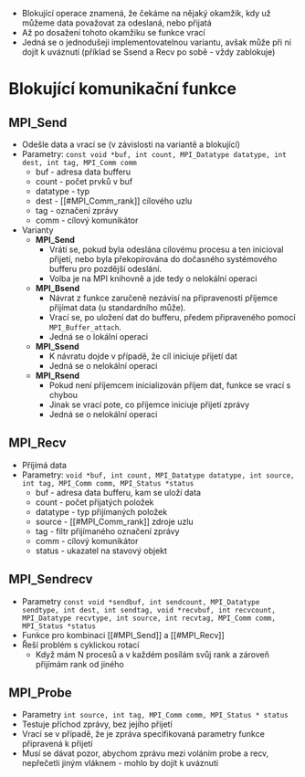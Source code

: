 - Blokující operace znamená, že čekáme na nějaký okamžik, kdy už můžeme data považovat za odeslaná, nebo přijatá
- Až po dosažení tohoto okamžiku se funkce vrací
- Jedná se o jednodušeji implementovatelnou variantu, avšak může při ní dojít k uváznutí (příklad se Ssend a Recv po sobě - vždy zablokuje)
# Blokující komunikační funkce
## MPI_Send 
- Odešle data a vrací se (v závislosti na variantě a blokující)
- Parametry: `const void *buf, int count, MPI_Datatype datatype, int dest, int tag, MPI_Comm comm`
	- buf - adresa data bufferu
	- count - počet prvků v buf
	- datatype - typ
	- dest - [[#MPI_Comm_rank]] cílového uzlu
	- tag - označení zprávy
	- comm - cílový komunikátor
- Varianty
	 - **MPI_Send**
		- Vrátí se, pokud byla odeslána cílovému procesu a ten inicioval přijetí, nebo byla překopírována do dočasného systémového bufferu pro pozdější odeslání. 
		- Volba je na MPI knihovně a jde tedy o nelokální operaci 
	- **MPI_Bsend** 
		- Návrat z funkce zaručeně nezávisí na připravenosti příjemce přijímat data (u standardního může).  
		- Vrací se, po uložení dat do bufferu, předem připraveného pomocí `MPI_Buffer_attach`. 
		- Jedná se o lokální operaci
	- **MPI_Ssend**
		- K návratu dojde v případě, že cíl iniciuje přijetí dat
		- Jedná se o nelokální operaci
	- **MPI_Rsend**
		- Pokud není příjemcem inicializován příjem dat, funkce se vrací s chybou
		- Jinak se vrací pote, co příjemce iniciuje přijetí zprávy
		- Jedná se o nelokální operaci
## MPI_Recv 
- Příjímá data
- Parametry: `void *buf, int count, MPI_Datatype datatype, int source, int tag, MPI_Comm comm, MPI_Status *status`
	- buf - adresa data bufferu, kam se uloží data
	- count - počet přijatých položek
	- datatype - typ přijímaných položek
	- source - [[#MPI_Comm_rank]] zdroje uzlu
	- tag - filtr přijímaného označení zprávy
	- comm - cílový komunikátor
	- status - ukazatel na stavový objekt
## MPI_Sendrecv
- Parametry `const void *sendbuf, int sendcount, MPI_Datatype sendtype, int dest, int sendtag, void *recvbuf, int recvcount, MPI_Datatype recvtype, int source, int recvtag, MPI_Comm comm, MPI_Status *status`
- Funkce pro kombinaci [[#MPI_Send]] a [[#MPI_Recv]]
- Řeší problém s cyklickou rotací
	- Když mám N procesů a v každém posílám svůj rank a zároveň přijímám rank od jiného
## MPI_Probe
- Parametry `int source, int tag, MPI_Comm comm, MPI_Status * status`
- Testuje příchod zprávy, bez jejího přijetí
- Vrací se v případě, že je zpráva specifikovaná parametry funkce připravená k přijetí
- Musí se dávat pozor, abychom zprávu mezi voláním probe a recv, nepřečetli jiným vláknem - mohlo by dojít k uváznutí